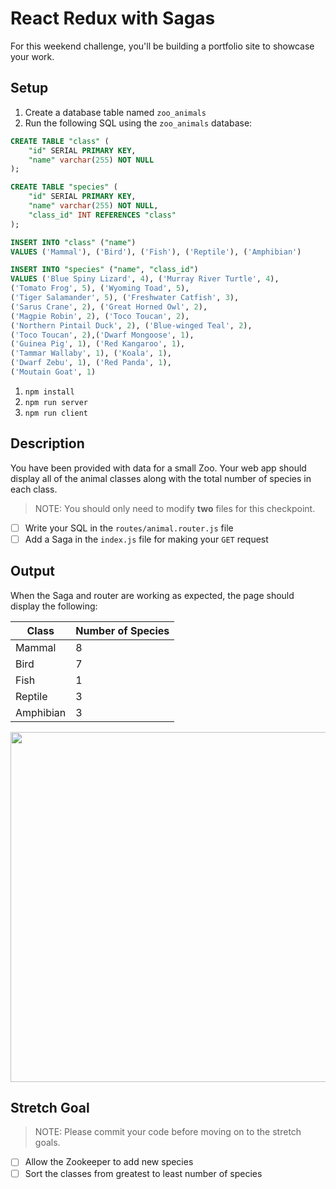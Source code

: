 # React Redux with Sagas

For this weekend challenge, you'll be building a portfolio site to showcase your work. 

## Setup

1. Create a database table named `zoo_animals`
1. Run the following SQL using the `zoo_animals` database:

```SQL
CREATE TABLE "class" (
    "id" SERIAL PRIMARY KEY,
    "name" varchar(255) NOT NULL
);

CREATE TABLE "species" (
    "id" SERIAL PRIMARY KEY,
    "name" varchar(255) NOT NULL,
    "class_id" INT REFERENCES "class"
);

INSERT INTO "class" ("name") 
VALUES ('Mammal'), ('Bird'), ('Fish'), ('Reptile'), ('Amphibian')

INSERT INTO "species" ("name", "class_id") 
VALUES ('Blue Spiny Lizard', 4), ('Murray River Turtle', 4), 
('Tomato Frog', 5), ('Wyoming Toad', 5), 
('Tiger Salamander', 5), ('Freshwater Catfish', 3), 
('Sarus Crane', 2), ('Great Horned Owl', 2), 
('Magpie Robin', 2), ('Toco Toucan', 2), 
('Northern Pintail Duck', 2), ('Blue-winged Teal', 2), 
('Toco Toucan', 2),('Dwarf Mongoose', 1), 
('Guinea Pig', 1), ('Red Kangaroo', 1), 
('Tammar Wallaby', 1), ('Koala', 1), 
('Dwarf Zebu', 1), ('Red Panda', 1),
('Moutain Goat', 1)
```

1. `npm install`
1. `npm run server`
1. `npm run client`

## Description

You have been provided with data for a small Zoo. Your web app should display all of the animal classes along with the total number of species in each class. 

> NOTE: You should only need to modify **two** files for this checkpoint.

- [ ] Write your SQL in the `routes/animal.router.js` file
- [ ] Add a Saga in the `index.js` file for making your `GET` request

## Output

When the Saga and router are working as expected, the page should display the following:

| Class | Number of Species |
|---|---|
| Mammal | 8 |
| Bird | 7 |
| Fish | 1 |
| Reptile | 3 |
| Amphibian | 3 |

<img src="" width="560">


## Stretch Goal

> NOTE: Please commit your code before moving on to the stretch goals.

- [ ] Allow the Zookeeper to add new species
- [ ] Sort the classes from greatest to least number of species